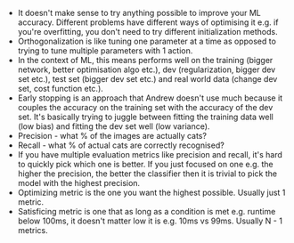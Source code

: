 - It doesn't make sense to try anything possible to improve your ML accuracy. Different problems have different ways of optimising it e.g. if you're overfitting, you don't need to try different initialization methods.
- Orthogonalization is like tuning one parameter at a time as opposed to trying to tune multiple parameters with 1 action.
- In the context of ML, this means performs well on the training (bigger network, better optimisation algo etc.), dev (regularization, bigger dev set etc.), test set (bigger dev set etc.) and real world data (change dev set, cost function etc.).
- Early stopping is an approach that Andrew doesn't use much because it couples the accuracy on the training set with the accuracy of the dev set. It's basically trying to juggle between fitting the training data well (low bias) and fitting the dev set well (low variance).
- Precision - what % of the images are actually cats?
- Recall - what % of actual cats are correctly recognised?
- If you have multiple evaluation metrics like precision and recall, it's hard to quickly pick which one is better. If you just focused on one e.g. the higher the precision, the better the classifier then it is trivial to pick the model with the highest precision.
- Optimizing metric is the one you want the highest possible. Usually just 1 metric.
- Satisficing metric is one that as long as a condition is met e.g. runtime below 100ms, it doesn't matter low it is e.g. 10ms vs 99ms. Usually N - 1 metrics.